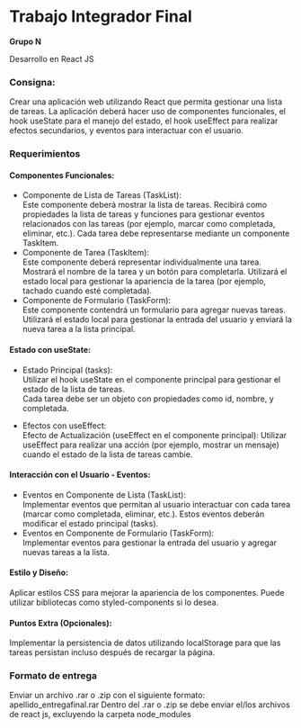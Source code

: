 # Trabajo Integrador Final
**Grupo N**

Desarrollo en React JS

### Consigna:  
Crear una aplicación web utilizando React que permita gestionar una lista de tareas. La
aplicación deberá hacer uso de componentes funcionales, el hook useState para el manejo del
estado, el hook useEffect para realizar efectos secundarios, y eventos para interactuar con el
usuario.

### Requerimientos

#### Componentes Funcionales:  
- Componente de Lista de Tareas (TaskList):  
Este componente deberá mostrar la lista de tareas.
Recibirá como propiedades la lista de tareas y funciones para gestionar eventos
relacionados con las tareas (por ejemplo, marcar como completada, eliminar, etc.).
Cada tarea debe representarse mediante un componente TaskItem.
- Componente de Tarea (TaskItem):  
Este componente deberá representar individualmente una tarea.
Mostrará el nombre de la tarea y un botón para completarla.
Utilizará el estado local para gestionar la apariencia de la tarea (por ejemplo, tachado
cuando esté completada).
- Componente de Formulario (TaskForm):  
Este componente contendrá un formulario para agregar nuevas tareas.
Utilizará el estado local para gestionar la entrada del usuario y enviará la nueva tarea a
la lista principal.

#### Estado con useState:  
- Estado Principal (tasks):  
Utilizar el hook useState en el componente principal para gestionar el estado de la lista
de tareas.  
Cada tarea debe ser un objeto con propiedades como id, nombre, y completada.

- Efectos con useEffect:  
Efecto de Actualización (useEffect en el componente principal):
Utilizar useEffect para realizar una acción (por ejemplo, mostrar un mensaje) cuando el
estado de la lista de tareas cambie.

#### Interacción con el Usuario - Eventos:  
- Eventos en Componente de Lista (TaskList):  
Implementar eventos que permitan al usuario interactuar con cada tarea (marcar
como completada, eliminar, etc.).
Estos eventos deberán modificar el estado principal (tasks).
- Eventos en Componente de Formulario (TaskForm):  
Implementar eventos para gestionar la entrada del usuario y agregar nuevas tareas a
la lista.

#### Estilo y Diseño:  
Aplicar estilos CSS para mejorar la apariencia de los componentes. Puede utilizar
bibliotecas como styled-components si lo desea.

#### Puntos Extra (Opcionales):  
Implementar la persistencia de datos utilizando localStorage para que las tareas
persistan incluso después de recargar la página.

### Formato de entrega  
Enviar un archivo .rar o .zip con el siguiente formato: apellido_entregafinal.rar
Dentro del .rar o .zip se debe enviar el/los archivos de react js, excluyendo la carpeta
node_modules